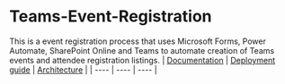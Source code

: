 # Teams-Event-Registration
This is a event registration process that uses Microsoft Forms, Power Automate, SharePoint Online and Teams to automate creation of Teams events and attendee registration listings.
| [Documentation](https://github.com/jayhangan/Teams-Event-Registration/wiki) | [Deployment guide](https://github.com/OfficeDev/microsoft-teams-apps-buildingaccess/wiki/Deployment-guide) | [Architecture](https://github.com/OfficeDev/microsoft-teams-apps-buildingaccess/wiki/Solution-Overview) |
| ---- | ---- | ---- |
